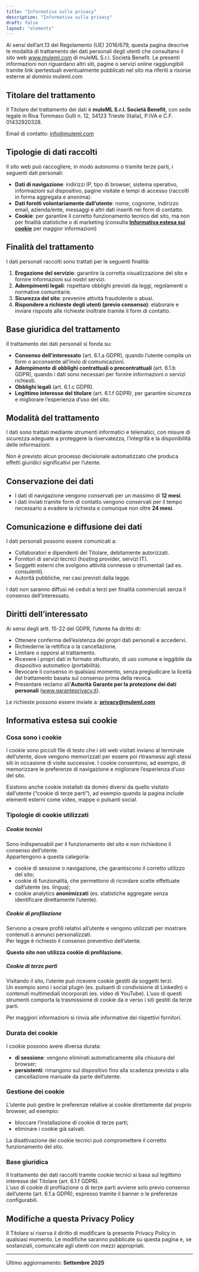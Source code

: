 ```yaml
---
title: "Informativa sulla privacy"
description: "Informativa sulla privacy"
draft: false
layout: "elements"
---
```


Ai sensi dell’art.13 del Regolamento (UE) 2016/679, questa pagina descrive le modalità di trattamento dei dati personali degli utenti che consultano il sito web www.muleml.com di muleML S.r.l. Società Benefit. Le presenti informazioni non riguardano altri siti, pagine o servizi online raggiungibili tramite link ipertestuali eventualmente pubblicati nel sito ma riferiti a risorse esterne al dominio muleml.com

## Titolare del trattamento
Il Titolare del trattamento dei dati è **muleML S.r.l. Società Benefit**, con sede legale in Riva Tommaso Gulli n. 12, 34123 Trieste (Italia), P.IVA e C.F. 01432920328.  

Email di contatto: info@muleml.com

## Tipologie di dati raccolti
Il sito web può raccogliere, in modo autonomo o tramite terze parti, i seguenti dati personali:

- **Dati di navigazione**: indirizzi IP, tipo di browser, sistema operativo, informazioni sul dispositivo, pagine visitate e tempi di accesso (raccolti in forma aggregata e anonima).  
- **Dati forniti volontariamente dall’utente**: nome, cognome, indirizzo email, azienda/ente, messaggi e altri dati inseriti nei form di contatto.  
- **Cookie**: per garantire il corretto funzionamento tecnico del sito, ma non per finalità statistiche o di marketing (consulta [**Informativa estesa sui cookie**](#informativa-estesa-sui-cookie) per maggior informazioni)  

## Finalità del trattamento
I dati personali raccolti sono trattati per le seguenti finalità:

1. **Erogazione del servizio**: garantire la corretta visualizzazione del sito e fornire informazioni sui nostri servizi.  
2. **Adempimenti legali**: rispettare obblighi previsti da leggi, regolamenti o normative comunitarie.  
3. **Sicurezza del sito**: prevenire attività fraudolente o abusi.  
4. **Rispondere a richieste degli utenti (previo consenso)**: elaborare e inviare risposte alle richieste inoltrate tramite il form di contatto.  

## Base giuridica del trattamento
Il trattamento dei dati personali si fonda su:

- **Consenso dell’interessato** (art. 6.1.a GDPR), quando l’utente compila un form o acconsente all’invio di comunicazioni.  
- **Adempimento di obblighi contrattuali o precontrattuali** (art. 6.1.b GDPR), quando i dati sono necessari per fornire informazioni o servizi richiesti.  
- **Obblighi legali** (art. 6.1.c GDPR).  
- **Legittimo interesse del titolare** (art. 6.1.f GDPR), per garantire sicurezza e migliorare l’esperienza d’uso del sito.  

## Modalità del trattamento
I dati sono trattati mediante strumenti informatici e telematici, con misure di sicurezza adeguate a proteggere la riservatezza, l’integrità e la disponibilità delle informazioni.  

Non è previsto alcun processo decisionale automatizzato che produca effetti giuridici significativi per l’utente.

## Conservazione dei dati
- I dati di navigazione vengono conservati per un massimo di **12 mesi**.  
- I dati inviati tramite form di contatto vengono conservati per il tempo necessario a evadere la richiesta e comunque non oltre **24 mesi**.  

## Comunicazione e diffusione dei dati
I dati personali possono essere comunicati a:

- Collaboratori e dipendenti del Titolare, debitamente autorizzati.  
- Fornitori di servizi tecnici (hosting provider, servizi IT).  
- Soggetti esterni che svolgono attività connesse o strumentali (ad es. consulenti).  
- Autorità pubbliche, nei casi previsti dalla legge.  

I dati non saranno diffusi né ceduti a terzi per finalità commerciali senza il consenso dell’interessato.

## Diritti dell’interessato
Ai sensi degli artt. 15-22 del GDPR, l’utente ha diritto di:

- Ottenere conferma dell’esistenza dei propri dati personali e accedervi.  
- Richiederne la rettifica o la cancellazione.  
- Limitare o opporsi al trattamento.  
- Ricevere i propri dati in formato strutturato, di uso comune e leggibile da dispositivo automatico (portabilità).  
- Revocare il consenso in qualsiasi momento, senza pregiudicare la liceità del trattamento basata sul consenso prima della revoca.  
- Presentare reclamo all’**Autorità Garante per la protezione dei dati personali** (www.garanteprivacy.it).  

Le richieste possono essere inviate a: **privacy@muleml.com**

## Informativa estesa sui cookie

### Cosa sono i cookie
I cookie sono piccoli file di testo che i siti web visitati inviano al terminale dell’utente, dove vengono memorizzati per essere poi ritrasmessi agli stessi siti in occasione di visite successive. I cookie consentono, ad esempio, di memorizzare le preferenze di navigazione e migliorare l’esperienza d’uso del sito.

Esistono anche cookie installati da domini diversi da quello visitato dall’utente (“cookie di terze parti”), ad esempio quando la pagina include elementi esterni come video, mappe o pulsanti social.

### Tipologie di cookie utilizzati

##### Cookie tecnici
Sono indispensabili per il funzionamento del sito e non richiedono il consenso dell’utente.  
Appartengono a questa categoria:
- cookie di sessione o navigazione, che garantiscono il corretto utilizzo del sito;  
- cookie di funzionalità, che permettono di ricordare scelte effettuate dall’utente (es. lingua);  
- cookie analytics **anonimizzati** (es. statistiche aggregate senza identificare direttamente l’utente).  

##### Cookie di profilazione
Servono a creare profili relativi all’utente e vengono utilizzati per mostrare contenuti o annunci personalizzati.  
Per legge è richiesto il consenso preventivo dell’utente.  

**Questo sito non utilizza cookie di profilazione.**

##### Cookie di terze parti
Visitando il sito, l’utente può ricevere cookie gestiti da soggetti terzi.  
Un esempio sono i social plugin (es. pulsanti di condivisione di LinkedIn) o contenuti multimediali incorporati (es. video di YouTube). L’uso di questi strumenti comporta la trasmissione di cookie da e verso i siti gestiti da terze parti.  

Per maggiori informazioni si rinvia alle informative dei rispettivi fornitori.

### Durata dei cookie
I cookie possono avere diversa durata:
- **di sessione**: vengono eliminati automaticamente alla chiusura del browser;  
- **persistenti**: rimangono sul dispositivo fino alla scadenza prevista o alla cancellazione manuale da parte dell’utente.  

### Gestione dei cookie
L’utente può gestire le preferenze relative ai cookie direttamente dal proprio browser, ad esempio:  
- bloccare l’installazione di cookie di terze parti;  
- eliminare i cookie già salvati.  

La disattivazione dei cookie tecnici può compromettere il corretto funzionamento del sito.  

### Base giuridica
Il trattamento dei dati raccolti tramite cookie tecnici si basa sul legittimo interesse del Titolare (art. 6.1.f GDPR).  
L’uso di cookie di profilazione o di terze parti avviene solo previo consenso dell’utente (art. 6.1.a GDPR), espresso tramite il banner o le preferenze configurabili.


## Modifiche a questa Privacy Policy
Il Titolare si riserva il diritto di modificare la presente Privacy Policy in qualsiasi momento. Le modifiche saranno pubblicate su questa pagina e, se sostanziali, comunicate agli utenti con mezzi appropriati.

---

Ultimo aggiornamento: **Settembre 2025**
